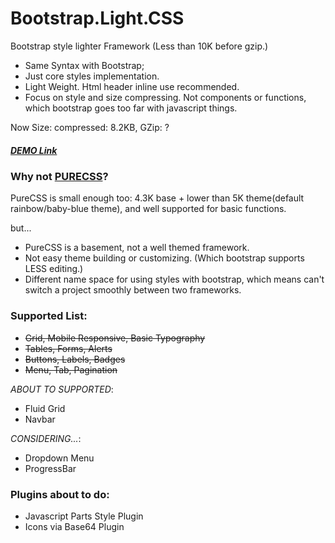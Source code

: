 # Bootstrap.Light.CSS

Bootstrap style lighter Framework (Less than 10K before gzip.)

- Same Syntax with Bootstrap;
- Just core styles implementation.
- Light Weight. 
	Html header inline use recommended.
- Focus on style and size compressing. 
	Not components or functions, which bootstrap goes too far with javascript things.

Now Size: compressed: 8.2KB, GZip: ?

##### [DEMO Link](http://watert.github.io/bootstrap.light/)

### Why not [PURECSS](http://purecss.io/)?

PureCSS is small enough too: 4.3K base + lower than 5K theme(default rainbow/baby-blue theme), and well supported for basic functions.

but...

- PureCSS is a basement, not a well themed framework.
- Not easy theme building or customizing. (Which bootstrap supports LESS editing.)
- Different name space for using styles with bootstrap, which means can't switch a project smoothly between two frameworks.

### Supported List:

- <del>Grid, Mobile Responsive, Basic Typography </del>
- <del>Tables, Forms, Alerts</del>
- <del>Buttons, Labels, Badges</del>
- <del>Menu, Tab, Pagination</del>

*ABOUT TO SUPPORTED*:

- Fluid Grid 
- Navbar

*CONSIDERING...*:

- Dropdown Menu
- ProgressBar

### Plugins about to do:
- Javascript Parts Style Plugin
- Icons via Base64 Plugin